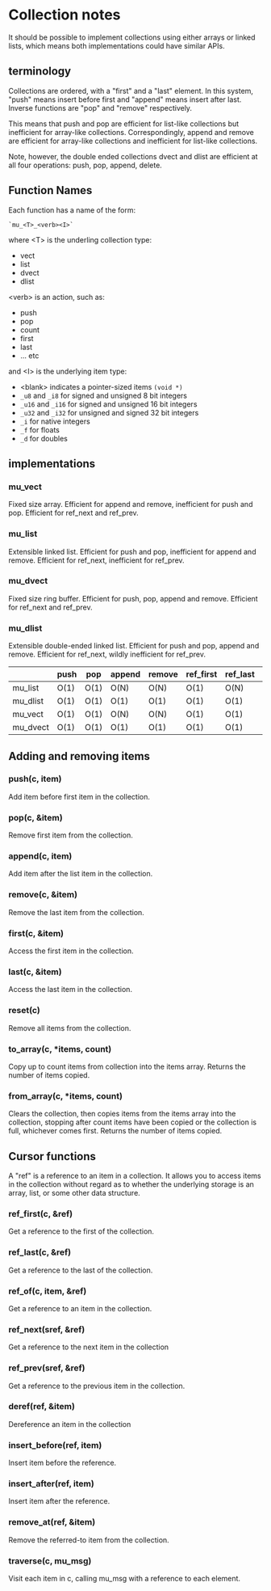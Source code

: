 # Collection notes

It should be possible to implement collections using either arrays or linked
lists, which means both implementations could have similar APIs.

## terminology

Collections are ordered, with a "first" and a "last" element.  In this system,
"push" means insert before first and "append" means insert after last.  Inverse
functions are "pop" and "remove" respectively.

This means that push and pop are efficient for list-like collections but
inefficient for array-like collections.  Correspondingly, append and remove are
efficient for array-like collections and inefficient for list-like collections.

Note, however, the double ended collections dvect and dlist are efficient at
all four operations: push, pop, append, delete.

## Function Names

Each function has a name of the form:

    `mu_<T>_<verb><I>`

where \<T\> is the underling collection type:

- vect
- list
- dvect
- dlist

\<verb\> is an action, such as:

- push
- pop
- count
- first
- last
- ... etc

and \<I\> is the underlying item type:

- \<blank\> indicates a pointer-sized items `(void *)`
- `_u8` and `_i8` for signed and unsigned 8 bit integers
- `_u16` and `_i16` for signed and unsigned 16 bit integers
- `_u32` and `_i32` for unsigned and signed 32 bit integers
- `_i` for native integers
- `_f` for floats
- `_d` for doubles

## implementations

### mu_vect

Fixed size array.  Efficient for append and remove, inefficient for push and
pop.  Efficient for ref_next and ref_prev.

### mu_list

Extensible linked list.  Efficient for push and pop, inefficient for append
and remove.  Efficient for ref_next, inefficient for ref_prev.

### mu_dvect

Fixed size ring buffer.  Efficient for push, pop, append and remove.
Efficient for ref_next and ref_prev.

### mu_dlist

Extensible double-ended linked list.  Efficient for push and pop, append
and remove.  Efficient for ref_next, wildly inefficient for ref_prev.

|        |push|pop |append|remove|ref_first|ref_last|ref_next|ref_prev|
|--------|----|----|------|------|---------|--------|--------|--------|
|mu_list |O(1)|O(1)|O(N)  |O(N)  |O(1)     |O(N)    | O(1)   |O(N)    |
|mu_dlist|O(1)|O(1)|O(1)  |O(1)  |O(1)     |O(1)    | O(1)   |O(N)    |
|mu_vect |O(1)|O(1)|O(N)  |O(N)  |O(1)     |O(1)    | O(1)   |O(1)    |
|mu_dvect|O(1)|O(1)|O(1)  |O(1)  |O(1)     |O(1)    | O(1)   |O(1)    |

## Adding and removing items

### push(c, item)

Add item before first item in the collection.

### pop(c, &item)

Remove first item from the collection.

### append(c, item)

Add item after the list item in the collection.

### remove(c, &item)

Remove the last item from the collection.

### first(c, &item)

Access the first item in the collection.

### last(c, &item)

Access the last item in the collection.

### reset(c)

Remove all items from the collection.

### to_array(c, \*items, count)

Copy up to count items from collection into the items array.  Returns
the number of items copied.

### from_array(c, \*items, count)

Clears the collection, then copies items from the items array into the
collection, stopping after count items have been copied or the collection
is full, whichever comes first.  Returns the number of items copied.

## Cursor functions

A "ref" is a reference to an item in a collection.  It allows you to access
items in the collection without regard as to whether the underlying storage
is an array, list, or some other data structure.

### ref_first(c, &ref)

Get a reference to the first of the collection.

### ref_last(c, &ref)

Get a reference to the last of the collection.

### ref_of(c, item, &ref)

Get a reference to an item in the collection.

### ref_next(sref, &ref)

Get a reference to the next item in the collection

### ref_prev(sref, &ref)

Get a reference to the previous item in the collection.

### deref(ref, &item)

Dereference an item in the collection

### insert_before(ref, item)

Insert item before the reference.

### insert_after(ref, item)

Insert item after the reference.

### remove_at(ref, &item)

Remove the referred-to item from the collection.

### traverse(c, mu_msg)

Visit each item in c, calling mu_msg with a reference to each element.

